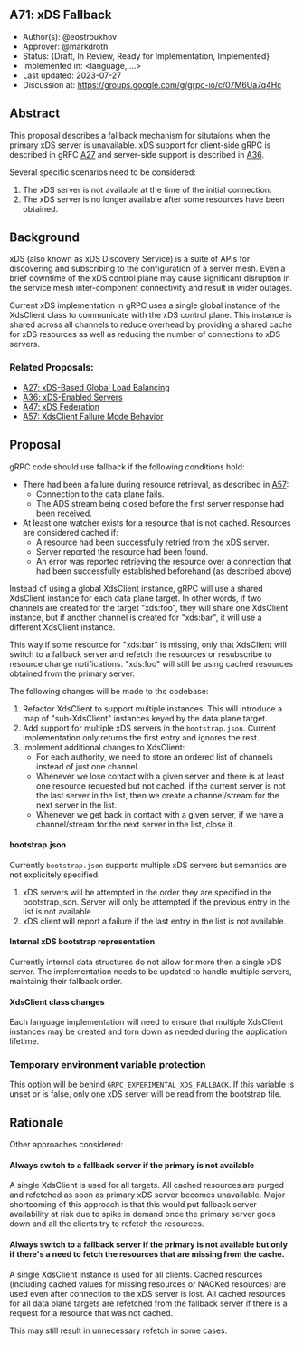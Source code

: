 A71: xDS Fallback
----
* Author(s): @eostroukhov
* Approver: @markdroth
* Status: {Draft, In Review, Ready for Implementation, Implemented}
* Implemented in: <language, ...>
* Last updated: 2023-07-27
* Discussion at: https://groups.google.com/g/grpc-io/c/07M6Ua7q4Hc

## Abstract

This proposal describes a fallback mechanism for situtaions when the primary
xDS server is unavailable. xDS support for client-side gRPC is described
in gRFC [A27][A27] and server-side support is described in [A36][A36].

Several specific scenarios need to be considered:
1. The xDS server is not available at the time of the initial connection.
1. The xDS server is no longer available after some resources have been 
obtained.

## Background

xDS (also known as xDS Discovery Service) is a suite of APIs for discovering
and subscribing to the configuration of a server mesh. Even a brief downtime
of the xDS control plane may cause significant disruption in the service mesh
inter-component connectivity and result in wider outages.

Current xDS implementation in gRPC uses a single global instance of
the XdsClient class to communicate with the xDS control plane. This instance
is shared across all channels to reduce overhead by providing a shared cache
for xDS resources as well as reducing the number of connections to xDS servers.

### Related Proposals: 
* [A27: xDS-Based Global Load Balancing][A27]
* [A36: xDS-Enabled Servers][A36]
* [A47: xDS Federation][A47]
* [A57: XdsClient Failure Mode Behavior][A57]

[A27]: A27-xds-global-load-balancing.md
[A36]: A36-xds-for-servers.md
[A47]: A47-xds-federation.md
[A57]: A57-xds-client-failure-mode-behavior.md

## Proposal

gRPC code should use fallback if the following conditions hold:

* There had been a failure during resource retrieval, as described in [A57]:
    - Connection to the data plane fails. 
    - The ADS stream being closed before the first server response had been
      received.
* At least one watcher exists for a resource that is not cached. Resources are
    considered cached if:
    - A resource had been successfully retried from the xDS server.
    - Server reported the resource had been found.
    - An error was reported retrieving the resource over a connection that had
      been successfully established beforehand (as described above)

Instead of using a global XdsClient instance, gRPC will use a shared XdsClient
instance for each data plane target.  In other words, if two channels are
created for the target "xds:foo", they will share one XdsClient instance, but
if another channel is created for "xds:bar", it will use a different XdsClient
instance.

This way if some resource for "xds:bar" is missing, only that XdsClient will
switch to a fallback server and refetch the resources or resubscribe
to resource change notifications. "xds:foo" will still be using cached resources
obtained from the primary server.

The following changes will be made to the codebase:

1. Refactor XdsClient to support multiple instances. This will introduce
    a map of "sub-XdsClient" instances keyed by the data plane target.
1. Add support for multiple xDS servers in the `bootstrap.json`. Current
    implementation only returns the first entry and ignores the rest.
1. Implement additional changes to XdsClient:
    - For each authority, we need to store an ordered list of channels instead
        of just one channel.
    - Whenever we lose contact with a given server and there is at least one
        resource requested but not cached, if the current server is not the
        last server in the list, then we create a channel/stream for the next
        server in the list.
    - Whenever we get back in contact with a given server, if we have
        a channel/stream for the next server in the list, close it.

#### bootstrap.json

Currently `bootstrap.json` supports multiple xDS servers but semantics are
not explicitely specified.

1. xDS servers will be attempted in the order they are specified in
    the bootstrap.json. Server will only be attempted if the previous entry in
    the list is not available.
1. xDS client will report a failure if the last entry in the list is not
    available.

#### Internal xDS bootstrap representation

Currently internal data structures do not allow for more then a single xDS
server. The implementation needs to be updated to handle multiple servers,
maintainig their fallback order.

#### XdsClient class changes

Each language implementation will need to ensure that multiple XdsClient
instances may be created and torn down as needed during the application
lifetime.

### Temporary environment variable protection

This option will be behind `GRPC_EXPERIMENTAL_XDS_FALLBACK`. If this variable
is unset or is false, only one xDS server will be read from the bootstrap
file. 

## Rationale

Other approaches considered:

#### Always switch to a fallback server if the primary is not available

A single XdsClient is used for all targets. All cached resources are purged and
refetched as soon as primary xDS server becomes unavailable. Major shortcoming
of this approach is that this would put fallback server availability at risk
due to spike in demand once the primary server goes down and all the clients
try to refetch the resources.

#### Always switch to a fallback server if the primary is not available but only if there's a need to fetch the resources that are missing from the cache.

A single XdsClient instance is used for all clients. Cached resources
(including cached values for missing resources or NACKed resources) are used
even after connection to the xDS server is lost. All cached resources for all
data plane targets are refetched from the fallback server if there is a request
for a resource that was not cached.

This may still result in unnecessary refetch in some cases.
